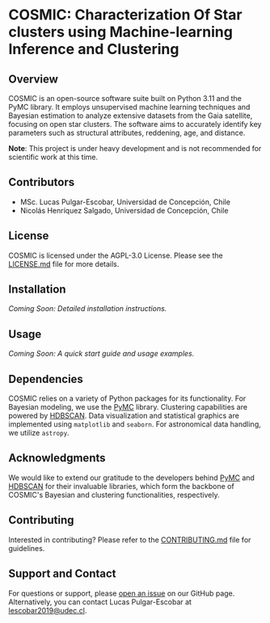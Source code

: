 # COSMIC: Characterization Of Star clusters using Machine-learning Inference and Clustering

## Overview
COSMIC is an open-source software suite built on Python 3.11 and the PyMC library. It employs unsupervised machine learning techniques and Bayesian estimation to analyze extensive datasets from the Gaia satellite, focusing on open star clusters. The software aims to accurately identify key parameters such as structural attributes, reddening, age, and distance.

**Note**: This project is under heavy development and is not recommended for scientific work at this time.

## Contributors
- MSc. Lucas Pulgar-Escobar, Universidad de Concepción, Chile
- Nicolás Henríquez Salgado, Universidad de Concepción, Chile

## License
COSMIC is licensed under the AGPL-3.0 License. Please see the [LICENSE.md](LICENSE.md) file for more details.

## Installation
_Coming Soon: Detailed installation instructions._

## Usage
_Coming Soon: A quick start guide and usage examples._

## Dependencies
COSMIC relies on a variety of Python packages for its functionality. For Bayesian modeling, we use the [PyMC](https://github.com/pymc-devs/pymc) library. Clustering capabilities are powered by [HDBSCAN](https://github.com/scikit-learn-contrib/hdbscan). Data visualization and statistical graphics are implemented using `matplotlib` and `seaborn`. For astronomical data handling, we utilize `astropy`.

## Acknowledgments
We would like to extend our gratitude to the developers behind [PyMC](https://github.com/pymc-devs/pymc) and [HDBSCAN](https://github.com/scikit-learn-contrib/hdbscan) for their invaluable libraries, which form the backbone of COSMIC's Bayesian and clustering functionalities, respectively.

## Contributing
Interested in contributing? Please refer to the [CONTRIBUTING.md](CONTRIBUTING.md) file for guidelines.

## Support and Contact
For questions or support, please [open an issue](https://github.com/yourusername/COSMIC/issues) on our GitHub page. Alternatively, you can contact Lucas Pulgar-Escobar at lescobar2019@udec.cl.
